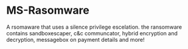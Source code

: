 # MS-Rasomware
A rsomaware that uses a silence privilege escelation. the ransomware contains sandboxescaper, c&amp;c communcator, hybrid encryption and decryption, messagebox on payment details and more!

